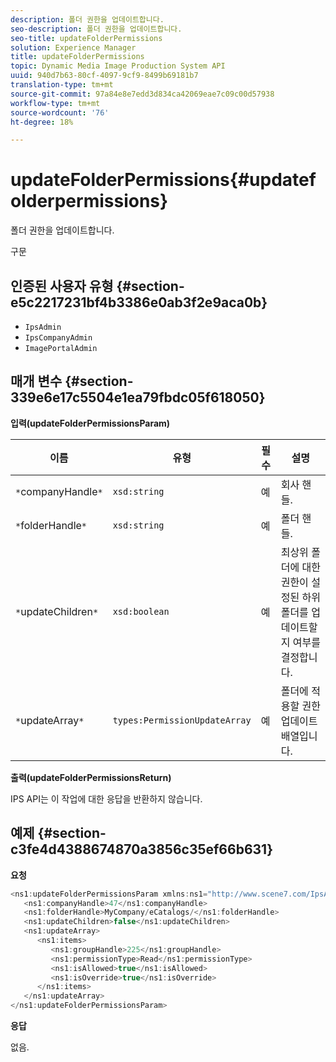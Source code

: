 ```yaml
---
description: 폴더 권한을 업데이트합니다.
seo-description: 폴더 권한을 업데이트합니다.
seo-title: updateFolderPermissions
solution: Experience Manager
title: updateFolderPermissions
topic: Dynamic Media Image Production System API
uuid: 940d7b63-80cf-4097-9cf9-8499b69181b7
translation-type: tm+mt
source-git-commit: 97a84e8e7edd3d834ca42069eae7c09c00d57938
workflow-type: tm+mt
source-wordcount: '76'
ht-degree: 18%

---
```



# updateFolderPermissions{#updatefolderpermissions}

폴더 권한을 업데이트합니다.

구문

## 인증된 사용자 유형 {#section-e5c2217231bf4b3386e0ab3f2e9aca0b}

* `IpsAdmin`
* `IpsCompanyAdmin`
* `ImagePortalAdmin`

## 매개 변수 {#section-339e6e17c5504e1ea79fbdc05f618050}

**입력(updateFolderPermissionsParam)**

| 이름 | 유형 | 필수 | 설명 |
|---|---|---|---|
| `*`companyHandle`*` | `xsd:string` | 예 | 회사 핸들. |
| `*`folderHandle`*` | `xsd:string` | 예 | 폴더 핸들. |
| `*`updateChildren`*` | `xsd:boolean` | 예 | 최상위 폴더에 대한 권한이 설정된 하위 폴더를 업데이트할지 여부를 결정합니다. |
| `*`updateArray`*` | `types:PermissionUpdateArray` | 예 | 폴더에 적용할 권한 업데이트 배열입니다. |

**출력(updateFolderPermissionsReturn)**

IPS API는 이 작업에 대한 응답을 반환하지 않습니다.

## 예제 {#section-c3fe4d4388674870a3856c35ef66b631}

**요청**

```java
<ns1:updateFolderPermissionsParam xmlns:ns1="http://www.scene7.com/IpsApi/xsd">
   <ns1:companyHandle>47</ns1:companyHandle>
   <ns1:folderHandle>MyCompany/eCatalogs/</ns1:folderHandle>
   <ns1:updateChildren>false</ns1:updateChildren>
   <ns1:updateArray>
      <ns1:items>
         <ns1:groupHandle>225</ns1:groupHandle>
         <ns1:permissionType>Read</ns1:permissionType>
         <ns1:isAllowed>true</ns1:isAllowed>
         <ns1:isOverride>true</ns1:isOverride>
      </ns1:items>
   </ns1:updateArray>
</ns1:updateFolderPermissionsParam>
```

**응답**

없음.

